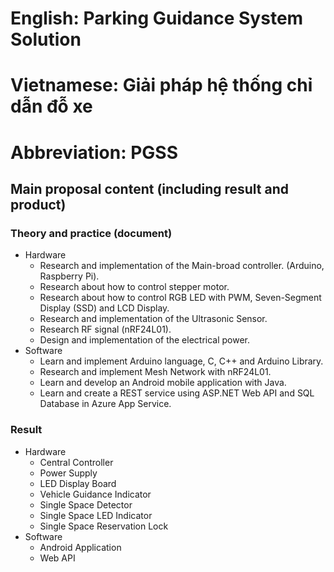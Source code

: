 # English: Parking Guidance System Solution
# Vietnamese: Giải pháp hệ thống chỉ dẫn đỗ xe
# Abbreviation: PGSS

## Main proposal content (including result and product)
### Theory and practice (document)
  * Hardware
    * Research and implementation of the Main-broad controller. (Arduino, Raspberry Pi).
    * Research about how to control stepper motor.
    * Research about how to control RGB LED with PWM, Seven-Segment Display (SSD) and LCD Display.
    * Research and implementation of the Ultrasonic Sensor.
    * Research RF signal (nRF24L01).
    * Design and implementation of the electrical power.
  * Software
    * Learn and implement Arduino language, C, C++ and Arduino Library.
    * Research and implement Mesh Network with nRF24L01.
    *	Learn and develop an Android mobile application with Java.
    *	Learn and create a REST service using ASP.NET Web API and SQL Database in Azure App Service.
    
### Result
  * Hardware
    * Central Controller
    *	Power Supply
    *	LED Display Board
    *	Vehicle Guidance Indicator
    *	Single Space Detector
    *	Single Space LED Indicator
    *	Single Space Reservation Lock
  * Software
    * Android Application
    * Web API

